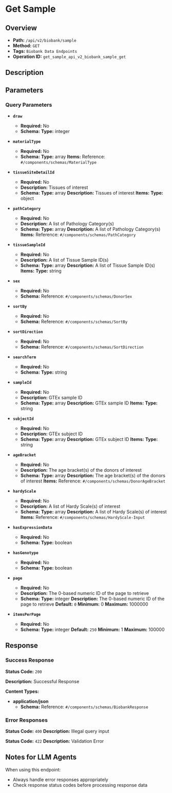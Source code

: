 # Get Sample

## Overview
- **Path:** `/api/v2/biobank/sample`
- **Method:** `GET`
- **Tags:** `Biobank Data Endpoints`
- **Operation ID:** `get_sample_api_v2_biobank_sample_get`

## Description


## Parameters

### Query Parameters

- **`draw`**
  - **Required:** No
  - **Schema:** **Type:** integer

- **`materialType`**
  - **Required:** No
  - **Schema:** **Type:** array
**Items:** Reference: `#/components/schemas/MaterialType`

- **`tissueSiteDetailId`**
  - **Required:** No
  - **Description:** Tissues of interest
  - **Schema:** **Type:** array
**Description:** Tissues of interest
**Items:** **Type:** object

- **`pathCategory`**
  - **Required:** No
  - **Description:** A list of Pathology Category(s)
  - **Schema:** **Type:** array
**Description:** A list of Pathology Category(s)
**Items:** Reference: `#/components/schemas/PathCategory`

- **`tissueSampleId`**
  - **Required:** No
  - **Description:** A list of Tissue Sample ID(s)
  - **Schema:** **Type:** array
**Description:** A list of Tissue Sample ID(s)
**Items:** **Type:** string

- **`sex`**
  - **Required:** No
  - **Schema:** Reference: `#/components/schemas/DonorSex`

- **`sortBy`**
  - **Required:** No
  - **Schema:** Reference: `#/components/schemas/SortBy`

- **`sortDirection`**
  - **Required:** No
  - **Schema:** Reference: `#/components/schemas/SortDirection`

- **`searchTerm`**
  - **Required:** No
  - **Schema:** **Type:** string

- **`sampleId`**
  - **Required:** No
  - **Description:** GTEx sample ID
  - **Schema:** **Type:** array
**Description:** GTEx sample ID
**Items:** **Type:** string

- **`subjectId`**
  - **Required:** No
  - **Description:** GTEx subject ID
  - **Schema:** **Type:** array
**Description:** GTEx subject ID
**Items:** **Type:** string

- **`ageBracket`**
  - **Required:** No
  - **Description:** The age bracket(s) of the donors of interest
  - **Schema:** **Type:** array
**Description:** The age bracket(s) of the donors of interest
**Items:** Reference: `#/components/schemas/DonorAgeBracket`

- **`hardyScale`**
  - **Required:** No
  - **Description:** A list of Hardy Scale(s) of interest
  - **Schema:** **Type:** array
**Description:** A list of Hardy Scale(s) of interest
**Items:** Reference: `#/components/schemas/HardyScale-Input`

- **`hasExpressionData`**
  - **Required:** No
  - **Schema:** **Type:** boolean

- **`hasGenotype`**
  - **Required:** No
  - **Schema:** **Type:** boolean

- **`page`**
  - **Required:** No
  - **Description:** The 0-based numeric ID of the page to retrieve
  - **Schema:** **Type:** integer
**Description:** The 0-based numeric ID of the page to retrieve
**Default:** `0`
**Minimum:** 0
**Maximum:** 1000000

- **`itemsPerPage`**
  - **Required:** No
  - **Schema:** **Type:** integer
**Default:** `250`
**Minimum:** 1
**Maximum:** 100000

## Response

### Success Response
**Status Code:** `200`

**Description:** Successful Response

**Content Types:**
- **application/json**
  - **Schema:** Reference: `#/components/schemas/BiobankResponse`

### Error Responses

**Status Code:** `400`
**Description:** Illegal query input

**Status Code:** `422`
**Description:** Validation Error

## Notes for LLM Agents

When using this endpoint:
- Always handle error responses appropriately
- Check response status codes before processing response data